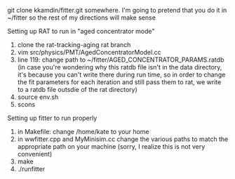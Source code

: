 
 git clone kkamdin/fitter.git somewhere. I'm going to pretend that you do it in ~/fitter so the rest of my directions will make sense

Setting up RAT to run in "aged concentrator mode"
1. clone the rat-tracking-aging rat branch
2. vim src/physics/PMT/AgedConcentratorModel.cc
3. line 119: change path to ~/fitter/AGED_CONCENTRATOR_PARAMS.ratdb (in case you're wondering why this ratdb file isn't in the data directory, it's because you can't write there during run time, so in order to change the fit parameters for each iteration and still pass them to rat, we write to a ratdb file outsdie of the rat directory)
4. source env.sh
5. scons

Setting up fitter to run properly 
1. in Makefile: change /home/kate to your home
2. in wwfitter.cpp and MyMinisim.cc change the various paths to match the appropriate path on your machine (sorry, I realize this is not very convenient)  
3. make
4. ./runfitter


